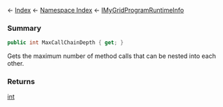 ← [Index](Api-Index) ← [Namespace Index](Namespace-Index) ← [IMyGridProgramRuntimeInfo](Sandbox.ModAPI.Ingame.IMyGridProgramRuntimeInfo)

### Summary

```csharp
public int MaxCallChainDepth { get; }
```

Gets the maximum number of method calls that can be nested into each other.

### Returns

[int](https://docs.microsoft.com/en-us/dotnet/api/System.Int32?view=netframework-4.6)

